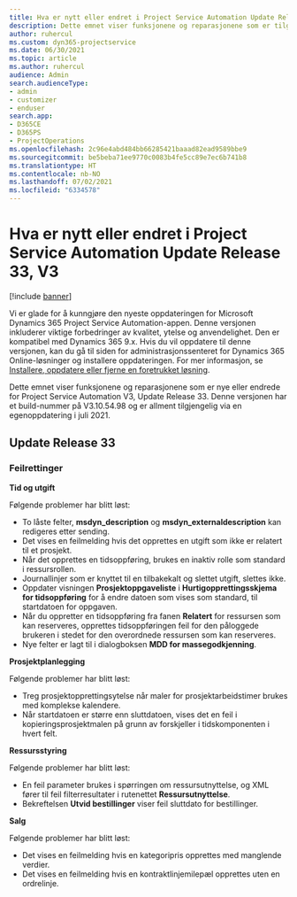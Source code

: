 ```yaml
---
title: Hva er nytt eller endret i Project Service Automation Update Release 33, V3
description: Dette emnet viser funksjonene og reparasjonene som er tilgjengelig i Project Service Automation Update Release 33, V3.
author: ruhercul
ms.custom: dyn365-projectservice
ms.date: 06/30/2021
ms.topic: article
ms.author: ruhercul
audience: Admin
search.audienceType:
- admin
- customizer
- enduser
search.app:
- D365CE
- D365PS
- ProjectOperations
ms.openlocfilehash: 2c96e4abd484bb66285421baaad82ead9589bbe9
ms.sourcegitcommit: be5beba71ee9770c0083b4fe5cc89e7ec6b741b8
ms.translationtype: HT
ms.contentlocale: nb-NO
ms.lasthandoff: 07/02/2021
ms.locfileid: "6334578"
---
```

# <a name="whats-new-or-changed-in-project-service-automation-update-release-33-v3"></a>Hva er nytt eller endret i Project Service Automation Update Release 33, V3

[!include [banner](../includes/psa-now-project-operations.md)]

Vi er glade for å kunngjøre den nyeste oppdateringen for Microsoft Dynamics 365 Project Service Automation-appen. Denne versjonen inkluderer viktige forbedringer av kvalitet, ytelse og anvendelighet. Den er kompatibel med Dynamics 365 9.x. Hvis du vil oppdatere til denne versjonen, kan du gå til siden for administrasjonssenteret for Dynamics 365 Online-løsninger og installere oppdateringen. For mer informasjon, se [Installere, oppdatere eller fjerne en foretrukket løsning](/power-platform/admin/install-remove-preferred-solution).

Dette emnet viser funksjonene og reparasjonene som er nye eller endrede for Project Service Automation V3, Update Release 33. Denne versjonen har et build-nummer på V3.10.54.98 og er allment tilgjengelig via en egenoppdatering i juli 2021.

## <a name="update-release-33"></a>Update Release 33

### <a name="bug-fixes"></a>Feilrettinger

**Tid og utgift**

Følgende problemer har blitt løst:

- To låste felter, **msdyn_description** og **msdyn_externaldescription** kan redigeres etter sending.
- Det vises en feilmelding hvis det opprettes en utgift som ikke er relatert til et prosjekt.
- Når det opprettes en tidsoppføring, brukes en inaktiv rolle som standard i ressursrollen.
- Journallinjer som er knyttet til en tilbakekalt og slettet utgift, slettes ikke.
- Oppdater visningen **Prosjektoppgaveliste** i **Hurtigopprettingsskjema for tidsoppføring** for å endre datoen som vises som standard, til startdatoen for oppgaven.
- Når du oppretter en tidsoppføring fra fanen **Relatert** for ressursen som kan reserveres, opprettes tidsoppføringen feil for den påloggede brukeren i stedet for den overordnede ressursen som kan reserveres.
- Nye felter er lagt til i dialogboksen **MDD for massegodkjenning**.

**Prosjektplanlegging**

Følgende problemer har blitt løst:
- Treg prosjektopprettingsytelse når maler for prosjektarbeidstimer brukes med komplekse kalendere.
- Når startdatoen er større enn sluttdatoen, vises det en feil i kopieringsprosjektmalen på grunn av forskjeller i tidskomponenten i hvert felt.

**Ressursstyring**

Følgende problemer har blitt løst:
- En feil parameter brukes i spørringen om ressursutnyttelse, og XML fører til feil filterresultater i rutenettet **Ressursutnyttelse**.
- Bekreftelsen **Utvid bestillinger** viser feil sluttdato for bestillinger.

**Salg**

Følgende problemer har blitt løst:
- Det vises en feilmelding hvis en kategoripris opprettes med manglende verdier.
- Det vises en feilmelding hvis en kontraktlinjemilepæl opprettes uten en ordrelinje.

